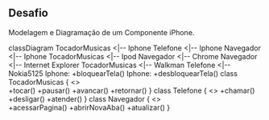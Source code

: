 ## Desafio

Modelagem e Diagramação de um Componente iPhone.

classDiagram
    TocadorMusicas <|-- Iphone
    Telefone <|-- Iphone
    Navegador <|-- Iphone
    TocadorMusicas <|-- Ipod
    Navegador <|-- Chrome
    Navegador <|-- Internet Explorer
    TocadorMusicas <|-- Walkman
    Telefone <|-- Nokia5125
    Iphone: +bloquearTela()
    Iphone: +desbloquearTela()
    class TocadorMusicas {
      <<interface>>  
      +tocar()
      +pausar()
      +avancar()
      +retornar()
    }
    class Telefone {
      <<interface>>
      +chamar()
      +desligar()
      +atender()
    }
    class Navegador {
      <<interface>>  
      +acessarPagina()
      +abrirNovaAba()
      +atualizar()
    }
